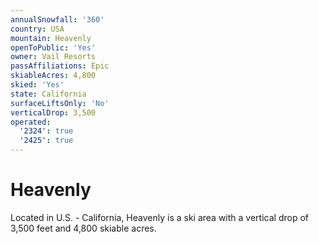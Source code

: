 ```yaml
---
annualSnowfall: '360'
country: USA
mountain: Heavenly
openToPublic: 'Yes'
owner: Vail Resorts
passAffiliations: Epic
skiableAcres: 4,800
skied: 'Yes'
state: California
surfaceLiftsOnly: 'No'
verticalDrop: 3,500
operated:
  '2324': true
  '2425': true
---
```



# Heavenly

Located in U.S. - California, Heavenly is a ski area with a vertical drop of 3,500 feet and 4,800 skiable acres.
